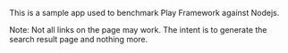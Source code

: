 This is a sample app used to benchmark Play Framework against Nodejs.

Note: Not all links on the page may work. The intent is to generate the search result page and nothing more.
